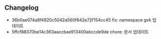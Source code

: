 ## Changelog   
* 36b0ae074a8f4820c5042a560f842e72f154cc45 fix: namespace gvk 업데이트   
* 5ffcf88370be14c363aaccbae913400abccde9de chore: 문서 업데이트
